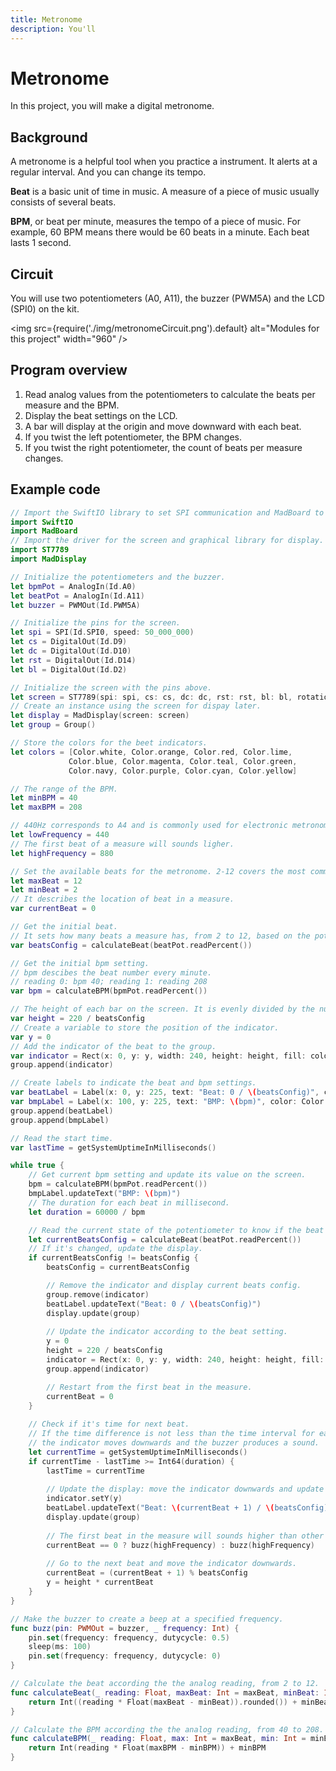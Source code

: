 ```yaml
---
title: Metronome
description: You'll 
---
```


# Metronome

In this project, you will make a digital metronome. 

## Background

A metronome is a helpful tool when you practice a instrument. It alerts at a regular interval. And you can change its tempo.

**Beat** is a basic unit of time in music. A measure of a piece of music usually consists of several beats.


**BPM**, or beat per minute, measures the tempo of a piece of music. For example, 60 BPM means there would be 60 beats in a minute. Each beat lasts 1 second.



## Circuit

You will use two potentiometers (A0, A11), the buzzer (PWM5A) and the LCD (SPI0) on the kit.

<img
  src={require('./img/metronomeCircuit.png').default}
  alt="Modules for this project" width="960"
/>

## Program overview

1. Read analog values from the potentiometers to calculate the beats per measure and the BPM.
2. Display the beat settings on the LCD. 
3. A bar will display at the origin and move downward with each beat.
4. If you twist the left potentiometer, the BPM changes.
5. If you twist the right potentiometer, the count of beats per measure changes.

## Example code

```swift
// Import the SwiftIO library to set SPI communication and MadBoard to use pin id.
import SwiftIO
import MadBoard
// Import the driver for the screen and graphical library for display.
import ST7789
import MadDisplay

// Initialize the potentiometers and the buzzer.
let bpmPot = AnalogIn(Id.A0)
let beatPot = AnalogIn(Id.A11)
let buzzer = PWMOut(Id.PWM5A)

// Initialize the pins for the screen.
let spi = SPI(Id.SPI0, speed: 50_000_000)
let cs = DigitalOut(Id.D9)
let dc = DigitalOut(Id.D10)
let rst = DigitalOut(Id.D14)
let bl = DigitalOut(Id.D2)

// Initialize the screen with the pins above.
let screen = ST7789(spi: spi, cs: cs, dc: dc, rst: rst, bl: bl, rotation: .angle90)
// Create an instance using the screen for dispay later.
let display = MadDisplay(screen: screen)
let group = Group()

// Store the colors for the beet indicators.
let colors = [Color.white, Color.orange, Color.red, Color.lime,
             Color.blue, Color.magenta, Color.teal, Color.green,
             Color.navy, Color.purple, Color.cyan, Color.yellow]

// The range of the BPM.
let minBPM = 40
let maxBPM = 208

// 440Hz corresponds to A4 and is commonly used for electronic metronome.  
let lowFrequency = 440
// The first beat of a measure will sounds ligher. 
let highFrequency = 880

// Set the available beats for the metronome. 2-12 covers the most commom beats.
let maxBeat = 12
let minBeat = 2
// It describes the location of beat in a measure.
var currentBeat = 0

// Get the initial beat.
// It sets how many beats a measure has, from 2 to 12, based on the potentiometer reading.
var beatsConfig = calculateBeat(beatPot.readPercent())

// Get the initial bpm setting.
// bpm descibes the beat number every minute.
// reading 0: bpm 40; reading 1: reading 208
var bpm = calculateBPM(bpmPot.readPercent())

// The height of each bar on the screen. It is evenly divided by the number of beats.
var height = 220 / beatsConfig
// Create a variable to store the position of the indicator.
var y = 0
// Add the indicator of the beat to the group.
var indicator = Rect(x: 0, y: y, width: 240, height: height, fill: colors[beatsConfig-1])
group.append(indicator)

// Create labels to indicate the beat and bpm settings.
var beatLabel = Label(x: 0, y: 225, text: "Beat: 0 / \(beatsConfig)", color: Color.white)
var bmpLabel = Label(x: 100, y: 225, text: "BMP: \(bpm)", color: Color.white)
group.append(beatLabel)
group.append(bmpLabel)

// Read the start time.
var lastTime = getSystemUptimeInMilliseconds()

while true {
    // Get current bpm setting and update its value on the screen. 
    bpm = calculateBPM(bpmPot.readPercent())
    bmpLabel.updateText("BMP: \(bpm)")
    // The duration for each beat in millisecond.
	let duration = 60000 / bpm

    // Read the current state of the potentiometer to know if the beat is changed.
    let currentBeatsConfig = calculateBeat(beatPot.readPercent())
    // If it's changed, update the display.
    if currentBeatsConfig != beatsConfig {
        beatsConfig = currentBeatsConfig

        // Remove the indicator and display current beats config.
        group.remove(indicator)
        beatLabel.updateText("Beat: 0 / \(beatsConfig)")
        display.update(group)
        
        // Update the indicator according to the beat setting.
        y = 0
        height = 220 / beatsConfig
        indicator = Rect(x: 0, y: y, width: 240, height: height, fill: colors[beatsConfig-1])
        group.append(indicator)

        // Restart from the first beat in the measure.
        currentBeat = 0
    }
    
    // Check if it's time for next beat.
    // If the time difference is not less than the time interval for each beat, 
    // the indicator moves downwards and the buzzer produces a sound.
    let currentTime = getSystemUptimeInMilliseconds()
	if currentTime - lastTime >= Int64(duration) {
        lastTime = currentTime
        
        // Update the display: move the indicator downwards and update beat count in a measure.
        indicator.setY(y)
        beatLabel.updateText("Beat: \(currentBeat + 1) / \(beatsConfig)")
        display.update(group)
          
        // The first beat in the measure will sounds higher than other beat, so you can know when a meaure starts.
        currentBeat == 0 ? buzz(highFrequency) : buzz(highFrequency)
    
        // Go to the next beat and move the indicator downwards.
        currentBeat = (currentBeat + 1) % beatsConfig
        y = height * currentBeat
	}
}

// Make the buzzer to create a beep at a specified frequency.
func buzz(pin: PWMOut = buzzer, _ frequency: Int) {
    pin.set(frequency: frequency, dutycycle: 0.5)
	sleep(ms: 100)
	pin.set(frequency: frequency, dutycycle: 0)
}

// Calculate the beat according the the analog reading, from 2 to 12.
func calculateBeat(_ reading: Float, maxBeat: Int = maxBeat, minBeat: Int = minBeat) -> Int {
    return Int((reading * Float(maxBeat - minBeat)).rounded()) + minBeat
}

// Calculate the BPM according the the analog reading, from 40 to 208.
func calculateBPM(_ reading: Float, max: Int = maxBeat, min: Int = minBeat) -> Int {
    return Int(reading * Float(maxBPM - minBPM)) + minBPM
}
```
